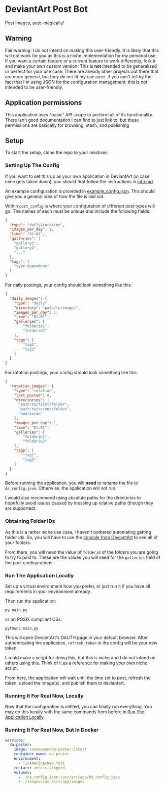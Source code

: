 # DeviantArt Post Bot

Post images, auto-magically!

## Warning

Fair warning: I do not intend on making this user-friendly. 
It is likely that this will not work for you as this is a niche implementation for my personal use.
If you want a certain feature or a current feature to work differently, fork it and make your own custom version. 
This is **not** intended to be generalized or perfect for your use case. 
There are already other projects out there that are more general, but they do not fit my use case.
If you can't tell by the fact that I'm using JSON for the configuration management,
this is not intended to be user-friendly. 

## Application permissions

This application uses "basic" API scope to perform all of its functionality.
There isn't good documentation I can find to just link to, but these permissions are basically for browsing, stash, and publishing

## Setup

To start the setup, clone the repo to your machine.

### Setting Up The Config

If you want to set this up as your own application in DeviantArt (in case mine gets taken down), you should first follow the instructions in [info.md](./info.md)

An example configuration is provided in [example_config.json](./example_config.json). 
This should give you a general idea of how the file is laid out. 

Within `post_config` is where your configuration of different post types will go. The names of each must be unique and include the following fields:

```json 
{
  "type": "daily|rotation",
  "images_per_day": 1,
  "time": "01:01",
  "galleries": [
    "gallery1",
    "gallery2",
    "..."
  ],
  "tags": [
    "type dependent"
  ]
}
```

For daily postings, your config should look something like this:

```json 
{
  "daily_images": {
    "type": "daily",
    "directory": "path/to/images",
    "images_per_day": 1,
    "time": "01:01",
    "galleries": [
        "folderid1",
        "folderid2"
    ],
    "tags": [
        "tag1",
        "tag2"
    ]
  }
}
```

For rotation postings, your config should look something like this:

```json 
{
  "rotation_images": {
    "type": "rotation",
    "last_posted": 0,
    "directories": [
      "path/to/first/folder",
      "path/to/second/folder",
      "and/so/on"
    ],
    "images_per_day": 1,
    "time": "01:01",
    "galleries": [
        "folderid1",
        "folderid2"
    ],
    "tags": [
        "tag1",
        "tag2"
    ]
  }
}
```

Before running the application, you will **need** to rename the file to `da_config.json`. 
Otherwise, the application will not run. 

I would also recommend using absolute paths for the directories to hopefully avoid issues caused by messing up relative paths (though they are supported). 

### Obtaining Folder IDs

As this is a rather niche use case, I haven't bothered automating getting folder ids.
So, you will have to use the [console from DeviantArt](https://www.deviantart.com/developers/console/gallery/gallery_folders/f6104e0d969bbbdcf2154e4b221aa3a6) to see all of your folders.

From there, you will need the value of `folderid` of the folders you are going to try to post to. 
These are the values you will need for the `galleries` field of the post configurations. 

### Run The Application Locally

Set up a virtual environment how you prefer, or just run it if you have all requirements in your environment already. 

Then run the application:

```shell 
py main.py
```

or on POSIX compliant OSs:

```shell 
python3 main.py
```

This will open DeviantArt's OAUTH page in your default browser. 
After authenticating the application, `refresh_token` in the config will be your new token. 

I could make a script for doing this, but this is niche and I do not intend on others using this. 
Think of it as a reference for making your own niche script. 

From here, the application will wait until the time set to post, refresh the token,
upload the image(s), and publish them to deviantart. 

### Running It For Real Now, Locally

Now that the configuration is settled, you can finally run everything. 
You may do this locally with the same commands from before in [Run The Application Locally](#run-the-application-locally).

### Running It For Real Now, But In Docker

```yml 
services:
  da-poster:
    image: samhaswon/da-poster:latest
    container_name: da-poster
    environment:
      - TZ=America/New_York
    restart: unless-stopped
    volumes:
      - ./da_config.json:/usr/src/app/da_config.json
      - ./images:/usr/src/app/images
```

